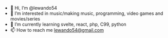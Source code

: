 - 👋 Hi, I’m @lewando54
- 👀 I’m interested in music/making music, programming, video games and movies/series
- 🌱 I’m currently learning svelte, react, php, C99, python
- 📫 How to reach me lewando54@gmail.com
